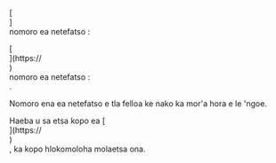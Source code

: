 [<br host>]<br action>nomoro ea netefatso :<br code>

[<br host>](https://<br host>)<br action>nomoro ea netefatso :<br code>.

Nomoro ena ea netefatso e tla felloa ke nako ka mor'a hora e le 'ngoe.

Haeba u sa etsa kopo ea [<br host>](https://<br host>)<br action>, ka kopo hlokomoloha molaetsa ona.
